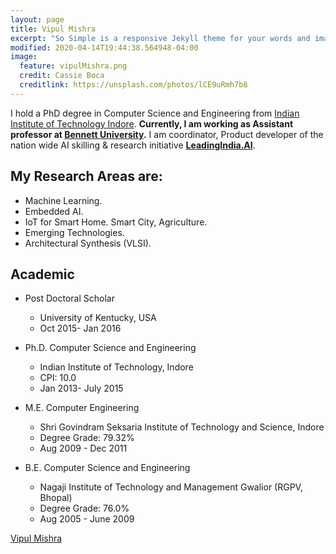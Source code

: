 ```yaml
---
layout: page
title: Vipul Mishra
excerpt: "So Simple is a responsive Jekyll theme for your words and images."
modified: 2020-04-14T19:44:38.564948-04:00
image:
  feature: vipulMishra.png
  credit: Cassie Boca
  creditlink: https://unsplash.com/photos/lCE9uRmh7b8
---
```

I hold a PhD degree in Computer Science and Engineering from [Indian Institute of Technology Indore](https://iiti.ac.in/). **Currently, I am working as Assistant professor at [Bennett University](https://www.bennett.edu.in/).** I am coordinator, Product developer of the nation wide AI skilling & research initiative **[LeadingIndia.AI](https://www.leadingindia.ai/)**.

## My Research Areas are:

* Machine Learning.
* Embedded AI.
* IoT for Smart Home. Smart City, Agriculture.
* Emerging Technologies.
* Architectural Synthesis (VLSI).

## Academic

* Post Doctoral Scholar
  * University of Kentucky, USA
  * Oct 2015- Jan 2016
  
* Ph.D. Computer Science and Engineering
  * Indian Institute of Technology, Indore
  * CPI: 10.0
  * Jan 2013- July 2015
  
* M.E. Computer Engineering
  * Shri Govindram Seksaria Institute of Technology and Science, Indore
  * Degree Grade: 79.32%
  * Aug 2009 - Dec 2011
  
* B.E. Computer Science and Engineering
  * Nagaji Institute of Technology and Management Gwalior (RGPV, Bhopal)
  * Degree Grade: 76.0%
  * Aug 2005 - June 2009
 

<a markdown="0" href="https://www.bennett.edu.in/faculties/dr-vipul-kumar-mishra/" class="btn">Vipul Mishra</a>

[^1]: Example: *domain.com/category-name/post-title*
